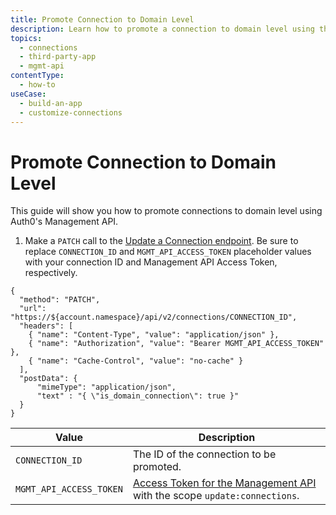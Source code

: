 ```yaml
---
title: Promote Connection to Domain Level
description: Learn how to promote a connection to domain level using the Auth0 Management API.
topics:
  - connections
  - third-party-app
  - mgmt-api
contentType: 
  - how-to
useCase:
  - build-an-app
  - customize-connections
---
```

# Promote Connection to Domain Level

This guide will show you how to promote connections to domain level using Auth0's Management API. 

1. Make a `PATCH` call to the [Update a Connection endpoint](/api/management/v2#!/Connections/patch_connections_by_id). Be sure to replace `CONNECTION_ID` and `MGMT_API_ACCESS_TOKEN` placeholder values with your connection ID and Management API Access Token, respectively.

```har
{
  "method": "PATCH",
  "url": "https://${account.namespace}/api/v2/connections/CONNECTION_ID",
  "headers": [
    { "name": "Content-Type", "value": "application/json" },
    { "name": "Authorization", "value": "Bearer MGMT_API_ACCESS_TOKEN" },
    { "name": "Cache-Control", "value": "no-cache" }
  ],
  "postData": {
      "mimeType": "application/json",
      "text" : "{ \"is_domain_connection\": true }"
  }
}
```

| Value | Description |
| - | - |
| `CONNECTION_ID` | Τhe ID of the connection to be promoted. |
| `MGMT_API_ACCESS_TOKEN` | [Access Token for the Management API](/api/management/v2/tokens) with the scope `update:connections`. |